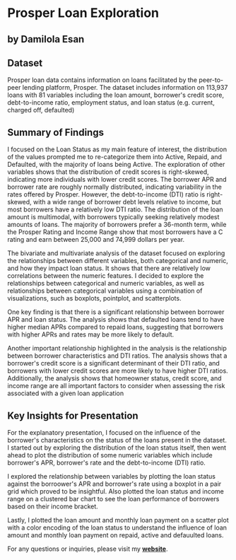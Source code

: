 # Prosper Loan Exploration
## by Damilola Esan


## Dataset

Prosper loan data contains information on loans facilitated by the peer-to-peer lending platform, Prosper. The dataset includes information on 113,937 loans with 81 variables including the loan amount, borrower's credit score, debt-to-income ratio, employment status, and loan status (e.g. current, charged off, defaulted)


## Summary of Findings

I focused on the Loan Status as my main feature of interest, the distribution of the values prompted me to re-categorize them into Active, Repaid, and Defaulted, with the majority of loans being Active. The exploration of other variables shows that the distribution of credit scores is right-skewed, indicating more individuals with lower credit scores. The borrower APR and borrower rate are roughly normally distributed, indicating variability in the rates offered by Prosper. However, the debt-to-income (DTI) ratio is right-skewed, with a wide range of borrower debt levels relative to income, but most borrowers have a relatively low DTI ratio. The distribution of the loan amount is multimodal, with borrowers typically seeking relatively modest amounts of loans. The majority of borrowers prefer a 36-month term, while the Prosper Rating and Income Range show that most borrowers have a C rating and earn between 25,000 and 74,999 dollars per year. 

The bivariate and multivariate analysis of the dataset focused on exploring the relationships between different variables, both categorical and numeric, and how they impact loan status. It shows that there are relatively low correlations between the numeric features. I decided to explore the relationships between categorical and numeric variables, as well as relationships between categorical variables using a combination of visualizations, such as boxplots, pointplot, and scatterplots. 

One key finding is that there is a significant relationship between borrower APR and loan status. The analysis shows that defaulted loans tend to have higher median APRs compared to repaid loans, suggesting that borrowers with higher APRs and rates may be more likely to default.

Another important relationship highlighted in the analysis is the relationship between borrower characteristics and DTI ratios. The analysis shows that a borrower's credit score is a significant determinant of their DTI ratio, and borrowers with lower credit scores are more likely to have higher DTI ratios. Additionally, the analysis shows that homeowner status, credit score, and income range are all important factors to consider when assessing the risk associated with a given loan application

## Key Insights for Presentation

For the explanatory presentation, I focused on the influence of the borrower's characteristics on the status of the loans present in the dataset. I started out by exploring the distribution of the loan status itself, then went ahead to plot the distribution of some numeric variables which include borrower's APR, borrower's rate and the debt-to-income (DTI) ratio.

I explored the relationship between variables by plotting the loan status against the borroower's APR and borrower's rate using a boxplot in a pair grid which proved to be insightful. Also plotted the loan status and income range on a clustered bar chart to see the loan performance of borrowers based on their income bracket.

Lastly, I plotted the loan amount and monthly loan payment on a scatter plot with a color encoding of the loan status to understand the influence of loan amount and monthly loan payment on repaid, active and defauulted loans.

For any questions or inquiries, please visit my **[website](https://www.bit.ly/damiesan)**.